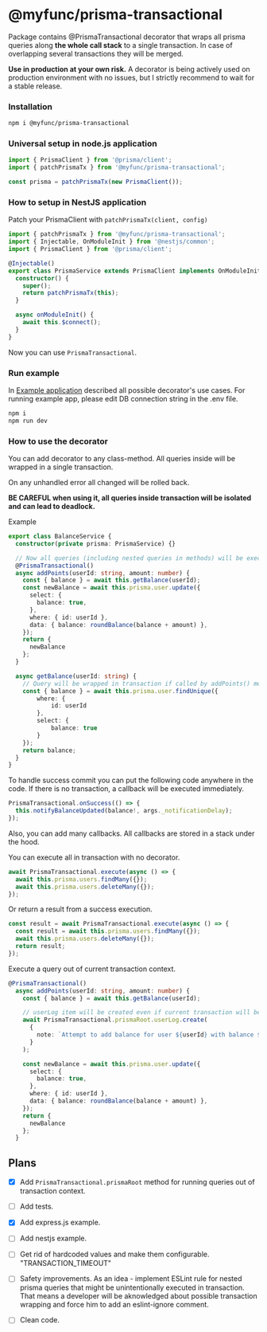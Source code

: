 # @myfunc/prisma-transactional

Package contains @PrismaTransactional decorator that wraps all prisma queries along **the whole call stack** to a single transaction. In case of overlapping several transactions they will be merged.

**Use in production at your own risk.**
A decorator is being actively used on production environment with no issues, but I strictly recommend to wait for a stable release. 

### Installation
```bash
npm i @myfunc/prisma-transactional
```

### Universal setup in node.js application

```typescript
import { PrismaClient } from '@prisma/client';
import { patchPrismaTx } from '@myfunc/prisma-transactional';

const prisma = patchPrismaTx(new PrismaClient());
```

### How to setup in NestJS application

Patch your PrismaClient with `patchPrismaTx(client, config)`
```typescript
import { patchPrismaTx } from '@myfunc/prisma-transactional';
import { Injectable, OnModuleInit } from '@nestjs/common';
import { PrismaClient } from '@prisma/client';

@Injectable()
export class PrismaService extends PrismaClient implements OnModuleInit {
  constructor() {
    super();
    return patchPrismaTx(this);
  }

  async onModuleInit() {
    await this.$connect();
  }
}
```
Now you can use `PrismaTransactional`.

### Run example
In [Example application](./examples/express/index.ts) described all possible decorator's use cases.
For running example app, please edit DB connection string in the .env file.

```bash
npm i
npm run dev
```

### How to use the decorator

You can add decorator to any class-method. All queries inside will be wrapped in a single transaction.

On any unhandled error all changed will be rolled back.

**BE CAREFUL when using it, all queries inside transaction will be isolated and can lead to deadlock.**

Example

```typescript
export class BalanceService { 
  constructor(private prisma: PrismaService) {}

  // Now all queries (including nested queries in methods) will be executed in transaction
  @PrismaTransactional() 
  async addPoints(userId: string, amount: number) {
    const { balance } = await this.getBalance(userId);
    const newBalance = await this.prisma.user.update({
      select: {
        balance: true,
      },
      where: { id: userId },
      data: { balance: roundBalance(balance + amount) },
    });
    return {
      newBalance
    };
  }

  async getBalance(userId: string) {
    // Query will be wrapped in transaction if called by addPoints() method.
    const { balance } = await this.prisma.user.findUnique({
        where: {
            id: userId
        },
        select: {
            balance: true
        }
    });
    return balance;
  }
}
```

To handle success commit you can put the following code anywhere in the code. If there is no transaction, a callback will be executed immediately.

```typescript
PrismaTransactional.onSuccess(() => {
  this.notifyBalanceUpdated(balance!, args._notificationDelay);
});
```

Also, you can add many callbacks. All callbacks are stored in a stack under the hood.

You can execute all in transaction with no decorator.
```typescript
await PrismaTransactional.execute(async () => {
  await this.prisma.users.findMany({});
  await this.prisma.users.deleteMany({});
});
```
Or return a result from a success execution.
```typescript
const result = await PrismaTransactional.execute(async () => {
  const result = await this.prisma.users.findMany({});
  await this.prisma.users.deleteMany({});
  return result;
});
```

Execute a query out of current transaction context.
```typescript
@PrismaTransactional() 
  async addPoints(userId: string, amount: number) {
    const { balance } = await this.getBalance(userId);

    // userLog item will be created even if current transaction will be rolled back.
    await PrismaTransactional.prismaRoot.userLog.create(
      { 
        note: `Attempt to add balance for user ${userId} with balance ${balance}`
      }
    );

    const newBalance = await this.prisma.user.update({
      select: {
        balance: true,
      },
      where: { id: userId },
      data: { balance: roundBalance(balance + amount) },
    });
    return {
      newBalance
    };
  }
```

## Plans

- [x] Add `PrismaTransactional.prismaRoot` method for running queries out of transaction context.
- [ ] Add tests.
- [x] Add express.js example.
- [ ] Add nestjs example.
- [ ] Get rid of hardcoded values and make them configurable. "TRANSACTION_TIMEOUT"
- [ ] Safety improvements. As an idea - implement ESLint rule for nested prisma queries that might be unintentionally executed in transaction. That means a developer will be aknowledged about possible transaction wrapping and force him to add an eslint-ignore comment.
- [ ] Clean code.

